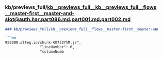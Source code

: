 ### kb/previews_full/kb__previews_full__kb__previews_full__flows__master-first__master-and-slot@auth.har.part086.md.part001.md.part002.md

```md
### kb/previews_full/kb__previews_full__flows__master-first__master-and-slot@auth.har.part086.md.part001.md (part 002)

```md
958200.alteg.io/chunk-KO722YSM.js",
                "lineNumber": 0,
                "columnNumb
```

```

```
